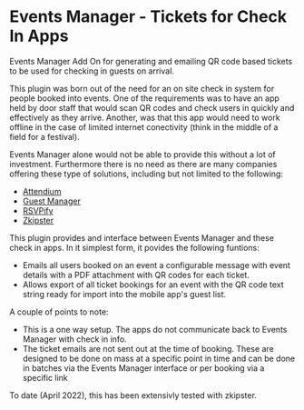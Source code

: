 # Events Manager - Tickets for Check In Apps
Events Manager Add On for generating and emailing QR code based tickets to be used for checking in guests on arrival.

This plugin was born out of the need for an on site check in system for people booked into events.
One of the requirements was to have an app held by door staff that would scan QR codes and check users in quickly and effectively as they arrive.
Another, was that this app would need to work offline in the case of limited internet conectivity (think in the middle of a field for a festival).

Events Manager alone would not be able to provide this without a lot of investment. Furthermore there is no need as there are many companies
offering these type of solutions, including but not limited to the following:

- [Attendium](https://attendium.com/event-check-in-app)
- [Guest Manager](https://www.guestmanager.com/event-check-in-app/)
- [RSVPify](https://rsvpify.com/event-check-in-app/)
- [Zkipster](https://www.zkipster.com/guestlistapp/)

This plugin provides and interface between Events Manager and these check in apps. In it simplest form, it povides the following funtions:

- Emails all users booked on an event a configurable message with event details with a PDF attachment with QR codes for each ticket.
- Allows export of all ticket bookings for an event with the QR code text string ready for import into the mobile app's guest list.

A couple of points to note:
- This is a one way setup. The apps do not communicate back to Events Manager with check in info.
- The ticket emails are not sent out at the time of booking. These are designed to be done on mass at a specific point in time
and can be done in batches via the Events Manager interface or per booking via a specific link

To date (April 2022), this has been extensivly tested with zkipster.
